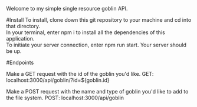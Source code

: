 Welcome to my simple single resource goblin API.

#Install
To install, clone down this git repository to your machine and cd into that directory.  
In your terminal, enter npm i to install all the dependencies of this application.  
To initiate your server connection, enter npm run start. Your server should be up. 

#Endpoints

Make a GET request with the id of the goblin you'd like.
GET: localhost:3000/api/goblin/?id=${goblin.id}

Make a POST request with the name and type of goblin you'd like to add to the file system.
POST: localhost:3000/api/goblin


